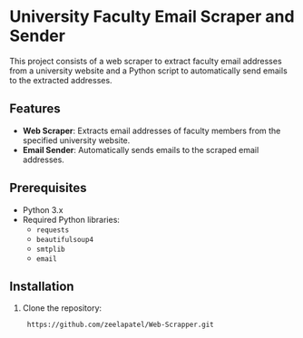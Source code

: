 # University Faculty Email Scraper and Sender

This project consists of a web scraper to extract faculty email addresses from a university website and a Python script to automatically send emails to the extracted addresses.

## Features

- **Web Scraper**: Extracts email addresses of faculty members from the specified university website.
- **Email Sender**: Automatically sends emails to the scraped email addresses.

## Prerequisites

- Python 3.x
- Required Python libraries:
  - `requests`
  - `beautifulsoup4`
  - `smtplib`
  - `email`

## Installation

1. Clone the repository:
   ```bash
    https://github.com/zeelapatel/Web-Scrapper.git


